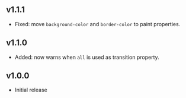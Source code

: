 ## v1.1.1

* Fixed: move `background-color` and `border-color` to paint properties.

## v1.1.0

* Added: now warns when `all` is used as transition property.

## v1.0.0

* Initial release
